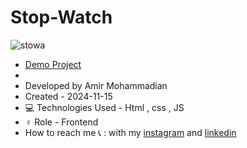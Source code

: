 # Stop-Watch

![stowa](https://github.com/user-attachments/assets/466f11dc-adbe-4e9e-9456-00b8aa417bb6)

  - [Demo Project](https://amirmohammadianaftah.github.io/Stop-Watch/)
  - 
- Developed by Amir Mohammadian
- Created - 2024-11-15
- 💻 Technologies Used - Html , css , JS
- ♀️ Role - Frontend
- How to reach me 📞 : with my [instagram](https://www.instagram.com/amirmohammadian.web) and [linkedin](https://www.linkedin.com/in/amir-mohammadian-aa571b31b/)
